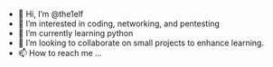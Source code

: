 - 👋 Hi, I’m @the1elf
- 👀 I’m interested in coding, networking, and pentesting
- 🌱 I’m currently learning python
- 💞️ I’m looking to collaborate on small projects to enhance learning.
- 📫 How to reach me ...

<!---
the1elf/the1elf is a ✨ special ✨ repository because its `README.md` (this file) appears on your GitHub profile.
You can click the Preview link to take a look at your changes.
--->

